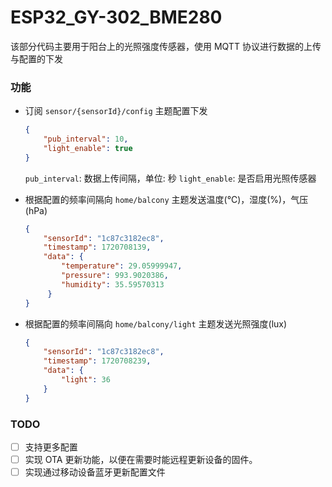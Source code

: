 # ESP32_GY-302_BME280

该部分代码主要用于阳台上的光照强度传感器，使用 MQTT 协议进行数据的上传与配置的下发

### 功能
 - 订阅 `sensor/{sensorId}/config` 主题配置下发
   ```json
   {
       "pub_interval": 10,
       "light_enable": true
   }
   ```
   
   `pub_interval`: 数据上传间隔，单位: 秒
   `light_enable`: 是否启用光照传感器

 - 根据配置的频率间隔向 `home/balcony` 主题发送温度(℃)，湿度(%)，气压(hPa)
   ```json
   {
       "sensorId": "1c87c3182ec8",
       "timestamp": 1720708139,
       "data": {
           "temperature": 29.05999947,
           "pressure": 993.9020386,
           "humidity": 35.59570313
        }
   }
   ```
   
 - 根据配置的频率间隔向 `home/balcony/light` 主题发送光照强度(lux)
   ```json
   {
       "sensorId": "1c87c3182ec8",
       "timestamp": 1720708239,
       "data": {
           "light": 36
       }
   }
   ```

### TODO
 - [ ] 支持更多配置
 - [ ] 实现 OTA 更新功能，以便在需要时能远程更新设备的固件。
 - [ ] 实现通过移动设备蓝牙更新配置文件
